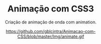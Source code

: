 <center><h1>Animação com CSS3</h1></centerFeatures>

<p>Criação de animação de onda com animation.</p>

https://github.com/gblcintra/Animacao-com-CSS/blob/master/Img/animate.gif

